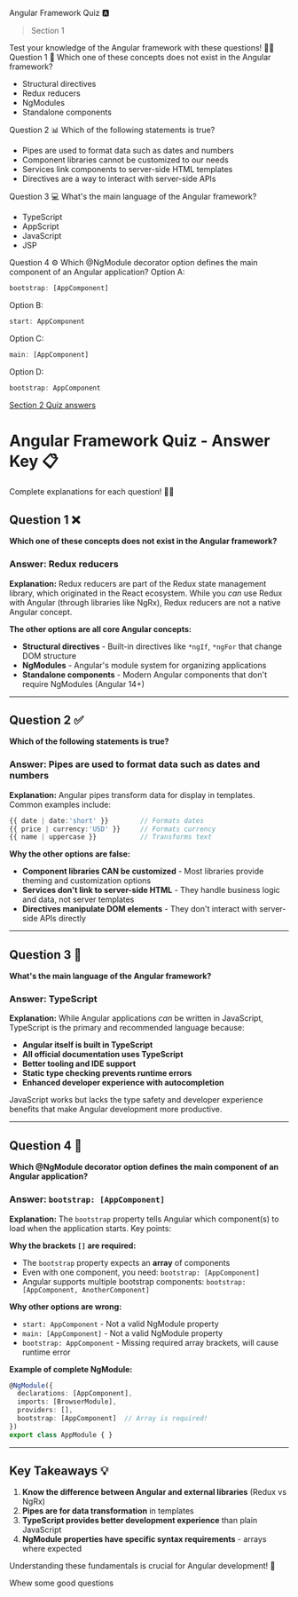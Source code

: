Angular Framework Quiz 🅰️

> Section 1

Test your knowledge of the Angular framework with these questions! 🧠✨
Question 1 🤔
Which one of these concepts does not exist in the Angular framework?

- Structural directives
- Redux reducers
- NgModules
- Standalone components


Question 2 📊
Which of the following statements is true?

- Pipes are used to format data such as dates and numbers
- Component libraries cannot be customized to our needs
- Services link components to server-side HTML templates
- Directives are a way to interact with server-side APIs


Question 3 💻
What's the main language of the Angular framework?

- TypeScript
- AppScript
- JavaScript
- JSP


Question 4 ⚙️
Which @NgModule decorator option defines the main component of an Angular application?
Option A:
```js
bootstrap: [AppComponent]
```
Option B:
```js
start: AppComponent
```
Option C:
```js
main: [AppComponent]
```
Option D:
```js
bootstrap: AppComponent
```
[Section 2 Quiz answers](https://github.com/ccatto/dev-handbook-catto/blob/main/Front-End/Angular/Training/Cert/2-Components/d-quiz.md)





# Angular Framework Quiz - Answer Key 📋

Complete explanations for each question! 🎯✨

## Question 1 ❌
**Which one of these concepts does not exist in the Angular framework?**

### Answer: Redux reducers

**Explanation:**
Redux reducers are part of the Redux state management library, which originated in the React ecosystem. While you *can* use Redux with Angular (through libraries like NgRx), Redux reducers are not a native Angular concept.

**The other options are all core Angular concepts:**
- **Structural directives** - Built-in directives like `*ngIf`, `*ngFor` that change DOM structure
- **NgModules** - Angular's module system for organizing applications
- **Standalone components** - Modern Angular components that don't require NgModules (Angular 14+)

---

## Question 2 ✅
**Which of the following statements is true?**

### Answer: Pipes are used to format data such as dates and numbers

**Explanation:**
Angular pipes transform data for display in templates. Common examples include:
```typescript
{{ date | date:'short' }}        // Formats dates
{{ price | currency:'USD' }}     // Formats currency
{{ name | uppercase }}           // Transforms text
```

**Why the other options are false:**
- **Component libraries CAN be customized** - Most libraries provide theming and customization options
- **Services don't link to server-side HTML** - They handle business logic and data, not server templates
- **Directives manipulate DOM elements** - They don't interact with server-side APIs directly

---

## Question 3 📝
**What's the main language of the Angular framework?**

### Answer: TypeScript

**Explanation:**
While Angular applications *can* be written in JavaScript, TypeScript is the primary and recommended language because:

- **Angular itself is built in TypeScript**
- **All official documentation uses TypeScript**
- **Better tooling and IDE support**
- **Static type checking prevents runtime errors**
- **Enhanced developer experience with autocompletion**

JavaScript works but lacks the type safety and developer experience benefits that make Angular development more productive.

---

## Question 4 🚀
**Which @NgModule decorator option defines the main component of an Angular application?**

### Answer: `bootstrap: [AppComponent]`

**Explanation:**
The `bootstrap` property tells Angular which component(s) to load when the application starts. Key points:

**Why the brackets `[]` are required:**
- The `bootstrap` property expects an **array** of components
- Even with one component, you need: `bootstrap: [AppComponent]`
- Angular supports multiple bootstrap components: `bootstrap: [AppComponent, AnotherComponent]`

**Why other options are wrong:**
- `start: AppComponent` - Not a valid NgModule property
- `main: [AppComponent]` - Not a valid NgModule property  
- `bootstrap: AppComponent` - Missing required array brackets, will cause runtime error

**Example of complete NgModule:**
```typescript
@NgModule({
  declarations: [AppComponent],
  imports: [BrowserModule],
  providers: [],
  bootstrap: [AppComponent]  // Array is required!
})
export class AppModule { }
```

---

## Key Takeaways 💡

1. **Know the difference between Angular and external libraries** (Redux vs NgRx)
2. **Pipes are for data transformation** in templates
3. **TypeScript provides better development experience** than plain JavaScript
4. **NgModule properties have specific syntax requirements** - arrays where expected

Understanding these fundamentals is crucial for Angular development! 🎯

Whew some good questions

